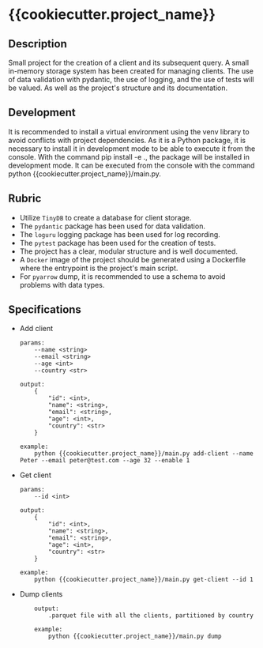 # {{cookiecutter.project_name}}

## Description
Small project for the creation of a client and its subsequent query. A small in-memory storage system has been created for managing clients. The use of data validation with pydantic, the use of logging, and the use of tests will be valued. As well as the project's structure and its documentation.

## Development
It is recommended to install a virtual environment using the venv library to avoid conflicts with project dependencies. As it is a Python package, it is necessary to install it in development mode to be able to execute it from the console. With the command pip install -e ., the package will be installed in development mode. It can be executed from the console with the command python {{cookiecutter.project_name}}/main.py.

## Rubric
- Utilize `TinyDB` to create a database for client storage.
- The `pydantic` package has been used for data validation.
- The `loguru` logging package has been used for log recording.
- The `pytest` package has been used for the creation of tests.
- The project has a clear, modular structure and is well documented.
- A `Docker` image of the project should be generated using a Dockerfile where the entrypoint is the project's main script.
- For `pyarrow` dump, it is recommended to use a schema to avoid problems with data types.

## Specifications
- Add client
    ```
    params:
        --name <string>
        --email <string>
        --age <int>
        --country <str>

    output:
        {
            "id": <int>,
            "name": <string>,
            "email": <string>,
            "age": <int>,
            "country": <str>
        }
    
    example:
        python {{cookiecutter.project_name}}/main.py add-client --name Peter --email peter@test.com --age 32 --enable 1

    ```
- Get client
    ```
    params:
        --id <int>

    output:
        {
            "id": <int>,
            "name": <string>,
            "email": <string>,
            "age": <int>,
            "country": <str>
        }
    
    example:
        python {{cookiecutter.project_name}}/main.py get-client --id 1
    ```

- Dump clients
    ```
        output:
            .parquet file with all the clients, partitioned by country
        
        example:
            python {{cookiecutter.project_name}}/main.py dump
    ```